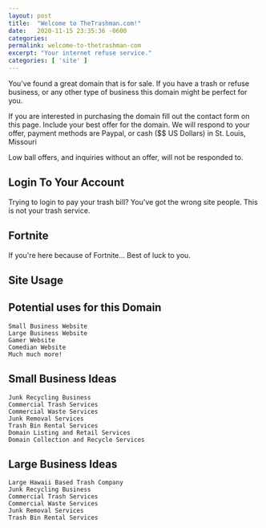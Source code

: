 ```yaml
---
layout: post
title:  "Welcome to TheTrashman.com!"
date:   2020-11-15 23:35:36 -0600
categories: 
permalink: welcome-to-thetrashman-com
excerpt: "Your internet refuse service."
categories: [ 'site' ]
---
```


You've found a great domain that is for sale. If you have a trash or refuse business, or any other type of business this domain might be perfect for you.

If you are interested in purchasing the domain fill out the contact form on this page. Include your best offer for the domain. We will respond to your offer, payment methods are Paypal, or cash ($$ US Dollars) in St. Louis, Missouri

Low ball offers, and inquiries without an offer, will not be responded to.
 
## Login To Your Account

Trying to login to pay your trash bill? You've got the wrong site people. This is not your trash service. 

## Fortnite

If you're here because of Fortnite... Best of luck to you.


## Site Usage

## Potential uses for this Domain

    Small Business Website
    Large Business Website
    Gamer Website
    Comedian Website
    Much much more!

## Small Business Ideas

    Junk Recycling Business
    Commercial Trash Services
    Commercial Waste Services
    Junk Removal Services
    Trash Bin Rental Services
    Domain Listing and Retail Services
    Domain Collection and Recycle Services

## Large Business Ideas

    Large Hawaii Based Trash Company
    Junk Recycling Business
    Commercial Trash Services
    Commercial Waste Services
    Junk Removal Services
    Trash Bin Rental Services

